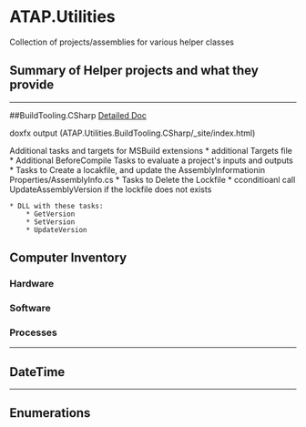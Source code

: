 # ATAP.Utilities
Collection of projects/assemblies for various helper classes

## Summary of Helper projects and what they provide
---
##BuildTooling.CSharp [Detailed Doc](./ATAP.Utilities.BuildTooling.CSharp/Doc/ReadMe.md)

doxfx output (ATAP.Utilities.BuildTooling.CSharp/_site/index.html)

Additional tasks and targets for MSBuild extensions
    * additional Targets file
        * Additional BeforeCompile Tasks to evaluate a project's inputs and outputs
        * Tasks to Create a locakfile, and update the AssemblyInformationin Properties/AssemblyInfo.cs
        * Tasks to Delete the Lockfile
        * cconditioanl call UpdateAssemblyVersion if the lockfile does not exists

    * DLL with these tasks:
        * GetVersion
        * SetVersion
        * UpdateVersion
## Computer Inventory
### Hardware
### Software
### Processes
---
## DateTime
---
## Enumerations
